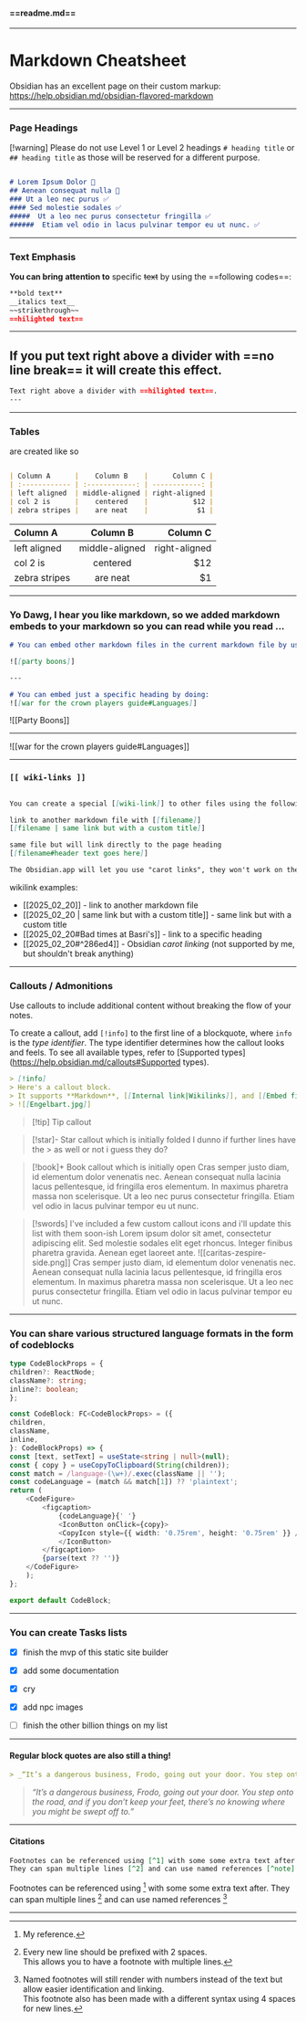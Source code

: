 #### ==readme.md==

---

# Markdown Cheatsheet


Obsidian has an excellent page on their custom markup:
https://help.obsidian.md/obsidian-flavored-markdown

---
### Page Headings

[!warning] Please do not use Level 1 or Level 2 headings
 `# heading title` or `## heading title` as those will be reserved for a different purpose. 

```md

# Lorem Ipsum Dolor 🚫
## Aenean consequat nulla 🚫
### Ut a leo nec purus ✅
#### Sed molestie sodales ✅
#####  Ut a leo nec purus consectetur fringilla ✅
######  Etiam vel odio in lacus pulvinar tempor eu ut nunc. ✅

```


---

### Text Emphasis

**You can bring** __attention to__ specific ~~text~~ by using the ==following codes==:


```md
**bold text**
__italics text__
~~strikethrough~~
==hilighted text==
```


---

If you put text right above a divider with ==no line break== it will create this effect. 
---

```md
Text right above a divider with ==hilighted text==. 
---
```

---
### Tables
are created like so

```md

| Column A      |    Column B    |      Column C |
| :------------ | :------------: | ------------: |
| left aligned  | middle-aligned | right-aligned |
| col 2 is      |    centered    |           $12 |
| zebra stripes |    are neat    |            $1 |

```

| Column A      |    Column B    |      Column C |
| :------------ | :------------: | ------------: |
| left aligned  | middle-aligned | right-aligned |
| col 2 is      |    centered    |           $12 |
| zebra stripes |    are neat    |            $1 |

---
### Yo Dawg, I hear you like markdown, so we added markdown embeds to your markdown so you can read while you read ...

```md
# You can embed other markdown files in the current markdown file by using the following syntax

![[party boons]]

---

# You can embed just a specific heading by doing:
![[war for the crown players guide#Languages]]

```

![[Party Boons]]


---

![[war for the crown players guide#Languages]]

---

### `[[ wiki-links ]]`

```md

You can create a special [[wiki-link]] to other files using the following syntax:

link to another markdown file with [[filename]]
[[filename | same link but with a custom title]]

same file but will link directly to the page heading
[[filename#header text goes here]]

The Obsidian.app will let you use "carot links", they won't work on the web, but they won't break anything, so if you find them useful in the app, feel free to use them.   [[2025_02_20#^286ed4]]

```

wikilink examples:
- [[2025_02_20]] - link to another markdown file
- [[2025_02_20 | same link but with a custom title]] - same link but with a custom title
- [[2025_02_20#Bad times at Basri's]] - link to a specific heading
- [[2025_02_20#^286ed4]] - Obsidian _carot linking_ (not supported by me, but shouldn't break anything)

---

### Callouts / Admonitions

Use callouts to include additional content without breaking the flow of your notes.

To create a callout, add `[!info]` to the first line of a blockquote, where `info` is the _type identifier_. The type identifier determines how the callout looks and feels. To see all available types, refer to [Supported types](https://help.obsidian.md/callouts#Supported types).

```markdown
> [!info]
> Here's a callout block.
> It supports **Markdown**, [[Internal link|Wikilinks]], and [[Embed files|embeds]]!
> ![[Engelbart.jpg]]
```


> [!tip] Tip callout

> [!star]- Star callout which is initially folded
> I dunno if further lines have the > as well or not
> i guess they do?

> [!book]+ Book callout which is initially open
> Cras semper justo diam, id elementum dolor venenatis nec. Aenean consequat nulla lacinia lacus pellentesque, id fringilla eros elementum. In maximus pharetra massa non scelerisque. Ut a leo nec purus consectetur fringilla. Etiam vel odio in lacus pulvinar tempor eu ut nunc.

> [!swords] I've included a few custom callout icons and i'll update this list with them soon-ish
> Lorem ipsum dolor sit amet, consectetur adipiscing elit. Sed molestie sodales elit eget rhoncus. Integer finibus pharetra gravida. Aenean eget laoreet ante. ![[caritas-zespire-side.png]] Cras semper justo diam, id elementum dolor venenatis nec. Aenean consequat nulla lacinia lacus pellentesque, id fringilla eros elementum. In maximus pharetra massa non scelerisque. Ut a leo nec purus consectetur fringilla. Etiam vel odio in lacus pulvinar tempor eu ut nunc.


---


### You can share various structured language formats in the form of codeblocks


```typescript
type CodeBlockProps = {
children?: ReactNode;
className?: string;
inline?: boolean;
};

const CodeBlock: FC<CodeBlockProps> = ({
children,
className,
inline,
}: CodeBlockProps) => {
const [text, setText] = useState<string | null>(null);
const { copy } = useCopyToClipboard(String(children));
const match = /language-(\w+)/.exec(className || '');
const codeLanguage = (match && match[1]) ?? 'plaintext';
return (
	<CodeFigure>
		<figcaption>
			{codeLanguage}{' '}
			<IconButton onClick={copy}>
			<CopyIcon style={{ width: '0.75rem', height: '0.75rem' }} />
			</IconButton>
		</figcaption>
		{parse(text ?? '')}
	</CodeFigure>
	);
};

export default CodeBlock;
```

---

### You can create Tasks lists

- [x] finish the mvp of this static site builder
- [x] add some documentation
- [x] cry
- [x] add npc images
- [ ] finish the other billion things on my list



---

#### Regular block quotes are also still a thing!

```md
> _“It’s a dangerous business, Frodo, going out your door. You step onto the road, and if you don’t keep your feet, there’s no knowing where you might be swept off to.”_
```

> _“It’s a dangerous business, Frodo, going out your door. You step onto the road, and if you don’t keep your feet, there’s no knowing where you might be swept off to.”_

---
#### Citations

```md
Footnotes can be referenced using [^1] with some some extra text after.
They can span multiple lines [^2] and can use named references [^note]
```

Footnotes can be referenced using [^1] with some some extra text after.
They can span multiple lines [^2] and can use named references [^note]

---

[^1]: My reference.

[^2]:
    Every new line should be prefixed with 2 spaces.  
    This allows you to have a footnote with multiple lines.

[^note]:
    Named footnotes will still render with numbers instead of the text but allow easier identification and linking.  
    This footnote also has been made with a different syntax using 4 spaces for new lines.
